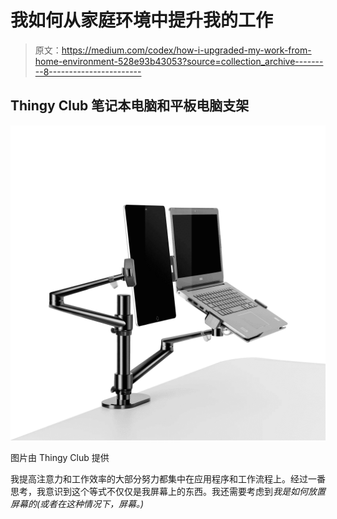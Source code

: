# 我如何从家庭环境中提升我的工作

> 原文：<https://medium.com/codex/how-i-upgraded-my-work-from-home-environment-528e93b43053?source=collection_archive---------8----------------------->

## Thingy Club 笔记本电脑和平板电脑支架

![](img/9f918fc761623542e9a19f1767af6faa.png)

图片由 Thingy Club 提供

我提高注意力和工作效率的大部分努力都集中在应用程序和工作流程上。经过一番思考，我意识到这个等式不仅仅是我屏幕上的东西。我还需要考虑到*我是如何放置屏幕的(或者在这种情况下，屏幕。)*